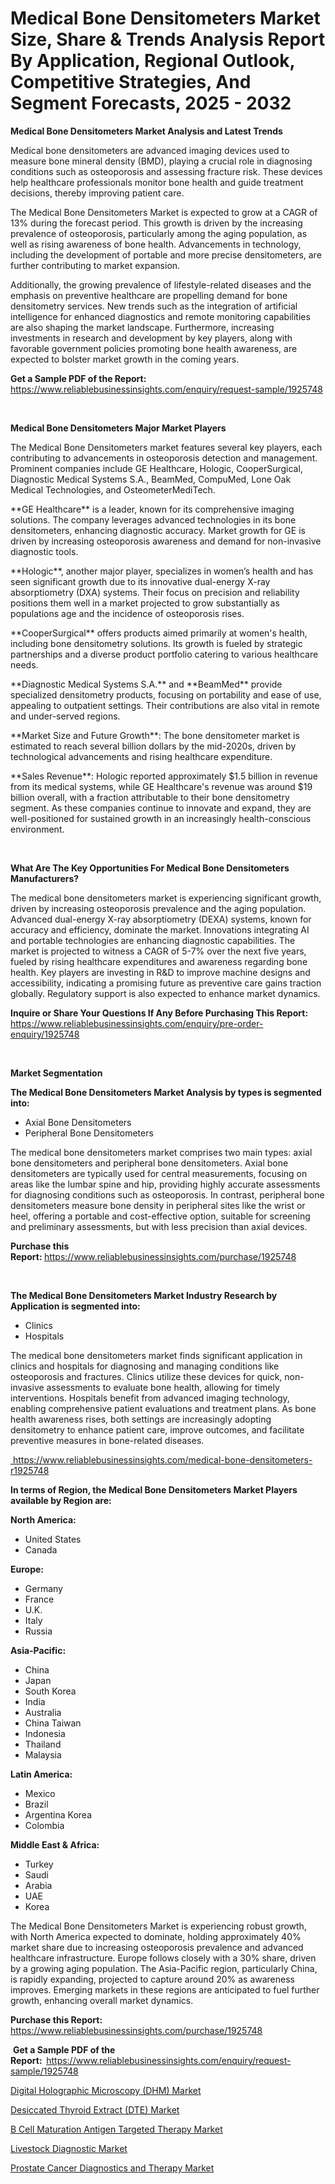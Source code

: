 <p><h1>Medical Bone Densitometers Market Size, Share & Trends Analysis Report By Application, Regional Outlook, Competitive Strategies, And Segment Forecasts, 2025 - 2032</h1></p><p><strong>Medical Bone Densitometers Market Analysis and Latest Trends</strong></p>
<p><p>Medical bone densitometers are advanced imaging devices used to measure bone mineral density (BMD), playing a crucial role in diagnosing conditions such as osteoporosis and assessing fracture risk. These devices help healthcare professionals monitor bone health and guide treatment decisions, thereby improving patient care.</p><p>The Medical Bone Densitometers Market is expected to grow at a CAGR of 13% during the forecast period. This growth is driven by the increasing prevalence of osteoporosis, particularly among the aging population, as well as rising awareness of bone health. Advancements in technology, including the development of portable and more precise densitometers, are further contributing to market expansion. </p><p>Additionally, the growing prevalence of lifestyle-related diseases and the emphasis on preventive healthcare are propelling demand for bone densitometry services. New trends such as the integration of artificial intelligence for enhanced diagnostics and remote monitoring capabilities are also shaping the market landscape. Furthermore, increasing investments in research and development by key players, along with favorable government policies promoting bone health awareness, are expected to bolster market growth in the coming years.</p></p>
<p><strong>Get a Sample PDF of the Report:&nbsp;</strong> <a href="https://www.reliablebusinessinsights.com/enquiry/request-sample/1925748?utm_campaign=1138&utm_medium=2&utm_source=Github&utm_content=ia&utm_term=03032025&utm_id=medical-bone-densitometers">https://www.reliablebusinessinsights.com/enquiry/request-sample/1925748</a></p>
<p>&nbsp;</p>
<p><strong>Medical Bone Densitometers Major Market Players</strong></p>
<p><p>The Medical Bone Densitometers market features several key players, each contributing to advancements in osteoporosis detection and management. Prominent companies include GE Healthcare, Hologic, CooperSurgical, Diagnostic Medical Systems S.A., BeamMed, CompuMed, Lone Oak Medical Technologies, and OsteometerMediTech.</p><p>**GE Healthcare** is a leader, known for its comprehensive imaging solutions. The company leverages advanced technologies in its bone densitometers, enhancing diagnostic accuracy. Market growth for GE is driven by increasing osteoporosis awareness and demand for non-invasive diagnostic tools.</p><p>**Hologic**, another major player, specializes in women’s health and has seen significant growth due to its innovative dual-energy X-ray absorptiometry (DXA) systems. Their focus on precision and reliability positions them well in a market projected to grow substantially as populations age and the incidence of osteoporosis rises.</p><p>**CooperSurgical** offers products aimed primarily at women's health, including bone densitometry solutions. Its growth is fueled by strategic partnerships and a diverse product portfolio catering to various healthcare needs.</p><p>**Diagnostic Medical Systems S.A.** and **BeamMed** provide specialized densitometry products, focusing on portability and ease of use, appealing to outpatient settings. Their contributions are also vital in remote and under-served regions.</p><p>**Market Size and Future Growth**: The bone densitometer market is estimated to reach several billion dollars by the mid-2020s, driven by technological advancements and rising healthcare expenditure.</p><p>**Sales Revenue**: Hologic reported approximately $1.5 billion in revenue from its medical systems, while GE Healthcare's revenue was around $19 billion overall, with a fraction attributable to their bone densitometry segment. As these companies continue to innovate and expand, they are well-positioned for sustained growth in an increasingly health-conscious environment.</p></p>
<p>&nbsp;</p>
<p><strong>What Are The Key Opportunities For Medical Bone Densitometers Manufacturers?</strong></p>
<p><p>The medical bone densitometers market is experiencing significant growth, driven by increasing osteoporosis prevalence and the aging population. Advanced dual-energy X-ray absorptiometry (DEXA) systems, known for accuracy and efficiency, dominate the market. Innovations integrating AI and portable technologies are enhancing diagnostic capabilities. The market is projected to witness a CAGR of 5-7% over the next five years, fueled by rising healthcare expenditures and awareness regarding bone health. Key players are investing in R&D to improve machine designs and accessibility, indicating a promising future as preventive care gains traction globally. Regulatory support is also expected to enhance market dynamics.</p></p>
<p><strong>Inquire or Share Your Questions If Any Before Purchasing This Report:</strong> <a href="https://www.reliablebusinessinsights.com/enquiry/pre-order-enquiry/1925748?utm_campaign=1138&utm_medium=2&utm_source=Github&utm_content=ia&utm_term=03032025&utm_id=medical-bone-densitometers">https://www.reliablebusinessinsights.com/enquiry/pre-order-enquiry/1925748</a></p>
<p>&nbsp;</p>
<p><strong>Market Segmentation</strong></p>
<p><strong>The Medical Bone Densitometers Market Analysis by types is segmented into:</strong></p>
<p><ul><li>Axial Bone Densitometers</li><li>Peripheral Bone Densitometers</li></ul></p>
<p><p>The medical bone densitometers market comprises two main types: axial bone densitometers and peripheral bone densitometers. Axial bone densitometers are typically used for central measurements, focusing on areas like the lumbar spine and hip, providing highly accurate assessments for diagnosing conditions such as osteoporosis. In contrast, peripheral bone densitometers measure bone density in peripheral sites like the wrist or heel, offering a portable and cost-effective option, suitable for screening and preliminary assessments, but with less precision than axial devices.</p></p>
<p><strong>Purchase this Report:&nbsp;</strong><a href="https://www.reliablebusinessinsights.com/purchase/1925748?utm_campaign=1138&utm_medium=2&utm_source=Github&utm_content=ia&utm_term=03032025&utm_id=medical-bone-densitometers">https://www.reliablebusinessinsights.com/purchase/1925748</a></p>
<p>&nbsp;</p>
<p><strong>The Medical Bone Densitometers Market Industry Research by Application is segmented into:</strong></p>
<p><ul><li>Clinics</li><li>Hospitals</li></ul></p>
<p><p>The medical bone densitometers market finds significant application in clinics and hospitals for diagnosing and managing conditions like osteoporosis and fractures. Clinics utilize these devices for quick, non-invasive assessments to evaluate bone health, allowing for timely interventions. Hospitals benefit from advanced imaging technology, enabling comprehensive patient evaluations and treatment plans. As bone health awareness rises, both settings are increasingly adopting densitometry to enhance patient care, improve outcomes, and facilitate preventive measures in bone-related diseases.</p></p>
<p><a href="https://www.reliablebusinessinsights.com/medical-bone-densitometers-r1925748?utm_campaign=1138&utm_medium=2&utm_source=Github&utm_content=ia&utm_term=03032025&utm_id=medical-bone-densitometers">&nbsp;https://www.reliablebusinessinsights.com/medical-bone-densitometers-r1925748</a></p>
<p><strong>In terms of Region, the Medical Bone Densitometers Market Players available by Region are:</strong></p>
<p>
    <p> <strong> North America: </strong>
        <ul>
            <li>United States</li>
            <li>Canada</li>
        </ul>
        </p> 
    <p> <strong> Europe: </strong>
        <ul>
            <li>Germany</li>
            <li>France</li>
            <li>U.K.</li>
            <li>Italy</li>
            <li>Russia</li>
        </ul>
        </p> 
    <p> <strong> Asia-Pacific: </strong>
        <ul>
            <li>China</li>
            <li>Japan</li>
            <li>South Korea</li>
            <li>India</li>
            <li>Australia</li>
            <li>China Taiwan</li>
            <li>Indonesia</li>
            <li>Thailand</li>
            <li>Malaysia</li>
        </ul>
        </p> 
    <p> <strong> Latin America: </strong>
        <ul>
            <li>Mexico</li>
            <li>Brazil</li>
            <li>Argentina Korea</li>
            <li>Colombia</li>
        </ul>
        </p> 
    <p> <strong> Middle East & Africa: </strong>
        <ul>
            <li>Turkey</li>
            <li>Saudi</li>
            <li>Arabia</li>
            <li>UAE</li>
            <li>Korea</li>
        </ul>
    </p>
    </p>
<p><p>The Medical Bone Densitometers Market is experiencing robust growth, with North America expected to dominate, holding approximately 40% market share due to increasing osteoporosis prevalence and advanced healthcare infrastructure. Europe follows closely with a 30% share, driven by a growing aging population. The Asia-Pacific region, particularly China, is rapidly expanding, projected to capture around 20% as awareness improves. Emerging markets in these regions are anticipated to fuel further growth, enhancing overall market dynamics.</p></p>
<p><strong>Purchase this Report: </strong><a href="https://www.reliablebusinessinsights.com/purchase/1925748?utm_campaign=1138&utm_medium=2&utm_source=Github&utm_content=ia&utm_term=03032025&utm_id=medical-bone-densitometers">https://www.reliablebusinessinsights.com/purchase/1925748</a></p>
<p>&nbsp;<strong>Get a Sample PDF of the Report:&nbsp;&nbsp;</strong><a href="https://www.reliablebusinessinsights.com/enquiry/request-sample/1925748?utm_campaign=1138&utm_medium=2&utm_source=Github&utm_content=ia&utm_term=03032025&utm_id=medical-bone-densitometers">https://www.reliablebusinessinsights.com/enquiry/request-sample/1925748</a></p>
<p><strong></strong></p>
<p><p><a href="https://github.com/wileonie19657/Market-Research-Report-List-1/blob/main/digital-holographic-microscopy-dhm-market.md?utm_campaign=1138&utm_medium=2&utm_source=Github&utm_content=ia&utm_term=03032025&utm_id=medical-bone-densitometers">Digital Holographic Microscopy (DHM) Market</a></p><p><a href="https://github.com/mcfred89/Market-Research-Report-List-1/blob/main/desiccated-thyroid-extract-dte-market.md?utm_campaign=1138&utm_medium=2&utm_source=Github&utm_content=ia&utm_term=03032025&utm_id=medical-bone-densitometers">Desiccated Thyroid Extract (DTE) Market</a></p><p><a href="https://github.com/comasnickie/Market-Research-Report-List-1/blob/main/b-cell-maturation-antigen-targeted-therapy-market.md?utm_campaign=1138&utm_medium=2&utm_source=Github&utm_content=ia&utm_term=03032025&utm_id=medical-bone-densitometers">B Cell Maturation Antigen Targeted Therapy Market</a></p><p><a href="https://github.com/tashiafun920/Market-Research-Report-List-1/blob/main/livestock-diagnostic-market.md?utm_campaign=1138&utm_medium=2&utm_source=Github&utm_content=ia&utm_term=03032025&utm_id=medical-bone-densitometers">Livestock Diagnostic Market</a></p><p><a href="https://github.com/toldenargelia86/Market-Research-Report-List-1/blob/main/prostate-cancer-diagnostics-and-therapy-market.md?utm_campaign=1138&utm_medium=2&utm_source=Github&utm_content=ia&utm_term=03032025&utm_id=medical-bone-densitometers">Prostate Cancer Diagnostics and Therapy Market</a></p></p>